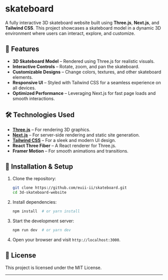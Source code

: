# skateboard

A fully interactive 3D skateboard website built using **Three.js**, **Next.js**, and **Tailwind CSS**. This project showcases a skateboard model in a dynamic 3D environment where users can interact, explore, and customize.

## 🚀 Features
- **3D Skateboard Model** – Rendered using Three.js for realistic visuals.
- **Interactive Controls** – Rotate, zoom, and pan the skateboard.
- **Customizable Designs** – Change colors, textures, and other skateboard elements.
- **Responsive UI** – Styled with Tailwind CSS for a seamless experience on all devices.
- **Optimized Performance** – Leveraging Next.js for fast page loads and smooth interactions.

## 🛠️ Technologies Used
- **[Three.js](https://threejs.org/)** – For rendering 3D graphics.
- **[Next.js](https://nextjs.org/)** – For server-side rendering and static site generation.
- **[Tailwind CSS](https://tailwindcss.com/)** – For a sleek and modern UI design.
- **React Three Fiber** – A React renderer for Three.js.
- **Framer Motion** – For smooth animations and transitions.

## 📂 Installation & Setup

1. Clone the repository:
   ```bash
   git clone https://github.com/euii-ii/skateboard.git
   cd 3d-skateboard-website
   ```
2. Install dependencies:
   ```bash
   npm install  # or yarn install
   ```
3. Start the development server:
   ```bash
   npm run dev  # or yarn dev
   ```
4. Open your browser and visit `http://localhost:3000`.

## 📜 License
This project is licensed under the MIT License.

---

